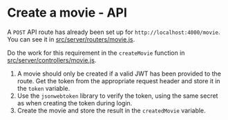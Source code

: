 
# Create a movie - API

A `POST` API route has already been set up for `http://localhost:4000/movie`. You can see it in [src/server/routers/movie.js](../src/server/routers/movie.js).

Do the work for this requirement in the `createMovie` function in [src/server/controllers/movie.js](../src/server/controllers/movie.js).

1. A movie should only be created if a valid JWT has been provided to the route. Get the token from the appropriate request header and store it in the `token` variable.
2. Use the `jsonwebtoken` library to verify the token, using the same secret as when creating the token during login.
3. Create the movie and store the result in the `createdMovie` variable.
